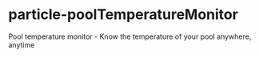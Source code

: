 # particle-poolTemperatureMonitor
Pool temperature monitor - Know the temperature of your pool anywhere, anytime
